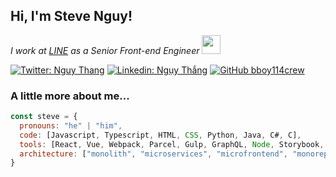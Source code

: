 <h2> Hi, I'm Steve Nguy!</h2>

<p><em>I work at <a href="https://line.me/en/">LINE</a> as a Senior Front-end Engineer <img src="https://media.giphy.com/media/xT39Dnsl5ONNNLWUqk/giphy.gif" width="30"></br>
</em></p>

[![Twitter: Nguy Thang](https://img.shields.io/twitter/follow/nguythang1?style=social)](https://twitter.com/nguythang1)
[![Linkedin: Ngụy Thắng](https://img.shields.io/badge/-nguythang312-blue?style=flat-square&logo=Linkedin&logoColor=white&link=https://www.linkedin.com/in/nguythang312/)](https://www.linkedin.com/in/nguythang312/)
[![GitHub bboy114crew](https://img.shields.io/github/followers/bboy114crew?label=follow&style=social)](https://github.com/bboy114crew)


### A little more about me...  

```javascript
const steve = {
  pronouns: "he" | "him",
  code: [Javascript, Typescript, HTML, CSS, Python, Java, C#, C],
  tools: [React, Vue, Webpack, Parcel, Gulp, GraphQL, Node, Storybook, Docker, Kubernetes, DroneCI, ArgoCD, Jest, Cypress],
  architecture: ["monolith", "microservices", "microfrontend", "monorepo"]
}
```
